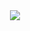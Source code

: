 <div align="center">
  <img src="https://user-images.githubusercontent.com/25671369/229677507-fd1d2f6c-308b-42ba-832b-714049bdbcf3.gif"/>
<div>